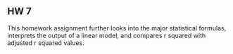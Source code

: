 ## HW 7
This homework assignment further looks into the major statistical formulas, interprets the output of a linear model, and compares r squared with adjusted r squared values.
